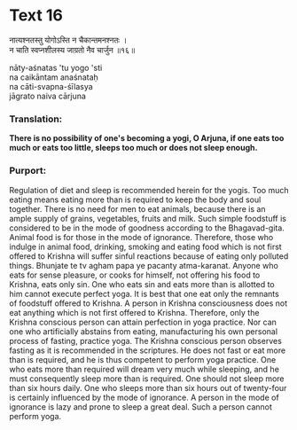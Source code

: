 # Text 16

नात्यश्नतस्तु योगोऽस्ति न चैकान्तमनश्नतः ।  
न चाति स्वप्नशीलस्य जाग्रतो नैव चार्जुन ॥१६॥

nāty-aśnatas 'tu yogo 'sti  
na caikāntam anaśnataḥ  
na cāti-svapna-śīlasya  
jāgrato naiva cārjuna



### Translation:

**There is no possibility of one's becoming a yogi, O Arjuna, if one eats too much or eats too little, sleeps too much or does not sleep enough.**

### Purport:

Regulation of diet and sleep is recommended herein for the yogis. Too much eating means eating more than is required to keep the body and soul together. There is no need for men to eat animals, because there is an ample supply of grains, vegetables, fruits and milk. Such simple foodstuff is considered to be in the mode of goodness according to the Bhagavad-gita. Animal food is for those in the mode of ignorance. Therefore, those who indulge in animal food, drinking, smoking and eating food which is not first offered to Krishna will suffer sinful reactions because of eating only polluted things. Bhunjate te tv agham papa ye pacanty atma-karanat. Anyone who eats for sense pleasure, or cooks for himself, not offering his food to Krishna, eats only sin. One who eats sin and eats more than is allotted to him cannot execute perfect yoga. It is best that one eat only the remnants of foodstuff offered to Krishna. A person in Krishna consciousness does not eat anything which is not first offered to Krishna. Therefore, only the Krishna conscious person can attain perfection in yoga practice. Nor can one who artificially abstains from eating, manufacturing his own personal process of fasting, practice yoga. The Krishna conscious person observes fasting as it is recommended in the scriptures. He does not fast or eat more than is required, and he is thus competent to perform yoga practice. One who eats more than required will dream very much while sleeping, and he must consequently sleep more than is required. One should not sleep more than six hours daily. One who sleeps more than six hours out of twenty-four is certainly influenced by the mode of ignorance. A person in the mode of ignorance is lazy and prone to sleep a great deal. Such a person cannot perform yoga.